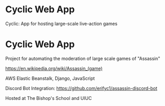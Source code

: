 # Cyclic Web App
Cyclic: App for hosting large-scale live-action games

#  Cyclic Web App
Project for automating the moderation of large scale games of "Assassin"

https://en.wikipedia.org/wiki/Assassin_(game)

AWS Elastic Beanstalk, Django, JavaScript

Discord Bot Integration: https://github.com/erifyc1/assassin-discord-bot

Hosted at The Bishop's School and UIUC

